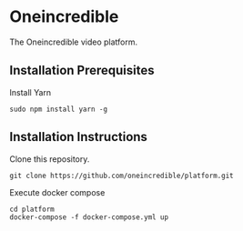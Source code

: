 # Oneincredible

The Oneincredible video platform.

## Installation Prerequisites

Install Yarn
```
sudo npm install yarn -g
```

Installation Instructions
-------------------------

Clone this repository.
```
git clone https://github.com/oneincredible/platform.git
```

Execute docker compose
```
cd platform
docker-compose -f docker-compose.yml up
```
